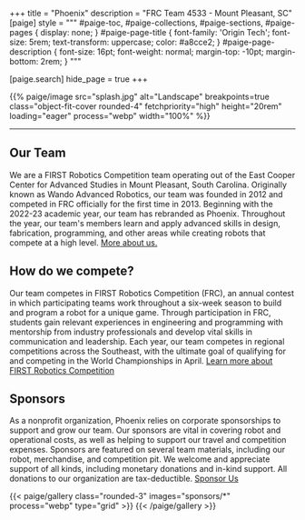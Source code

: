 +++
title = "Phoenix"
description = "FRC Team 4533 - Mount Pleasant, SC"
[paige]
style = """
#paige-toc,
#paige-collections,
#paige-sections,
#paige-pages {
    display: none;
}
#paige-page-title {
    font-family: 'Origin Tech';
    font-size: 5rem;
    text-transform: uppercase;
    color: #a8cce2;
}
#paige-page-description {
    font-size: 16pt;
    font-weight: normal;
    margin-top: -10pt;
    margin-bottom: 2rem;
}
"""

[paige.search]
hide_page = true
+++

{{% paige/image src="splash.jpg" alt="Landscape" breakpoints=true
class="object-fit-cover rounded-4" fetchpriority="high" height="20rem"
loading="eager" process="webp" width="100%" %}}

<hr/>

## Our Team

We are a FIRST Robotics Competition team operating out of the East Cooper Center
for Advanced Studies in Mount Pleasant, South Carolina. Originally known as
Wando Advanced Robotics, our team was founded in 2012 and competed in FRC
officially for the first time in 2013. Beginning with the 2022-23 academic year,
our team has rebranded as Phoenix. Throughout the year, our team's members learn
and apply advanced skills in design, fabrication, programming, and other areas
while creating robots that compete at a high level.
[More about us.](./about)

## How do we compete?

Our team competes in FIRST Robotics Competition (FRC), an annual contest in
which participating teams work throughout a six-week season to build and program
a robot for a unique game. Through participation in FRC, students gain relevant
experiences in engineering and programming with mentorship from industry
professionals and develop vital skills in communication and leadership. Each
year, our team competes in regional competitions across the Southeast, with the
ultimate goal of qualifying for and competing in the World Championships in
April.
[Learn more about FIRST Robotics Competition](https://www.firstinspires.org/robotics/frc)

## Sponsors

As a nonprofit organization, Phoenix relies on corporate sponsorships to support
and grow our team. Our sponsors are vital in covering robot and operational
costs, as well as helping to support our travel and competition expenses.
Sponsors are featured on several team materials, including our robot,
merchandise, and competition pit. We welcome and appreciate support of all
kinds, including monetary donations and in-kind support. All donations to our
organization are tax-deductible. [Sponsor Us](./contact)

{{< paige/gallery class="rounded-3" images="sponsors/*" process="webp" type="grid"  >}}
{{< /paige/gallery >}}
